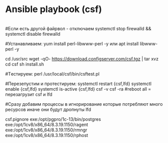 # Ansible playbook (csf)
<br>
#Если есть другой файрвол  - отключаем
systemctl stop firewalld && systemctl disable firewalld

#Устанавливаем:
yum install perl-libwww-perl -y или apt install libwww-perl -y

cd /usr/src
wget -qO- https://download.configserver.com/csf.tgz | tar xvz
cd csf
sh install.sh

#Tестируем:
perl /usr/local/csf/bin/csftest.pl

#Перезепустим и протестируем:
systemctl restart {csf,lfd}
systemctl enable {csf,lfd}
systemctl is-active {csf,lfd}
csf -v
csf -ra #reboot all = перезагрузит csf и lfd

#Сразу добавим процессы в игнорирование которые потребляют много ресурсов иначе они будут дропнуты lfd

csf.pignore
exe:/opt/pgpro/1c-13/bin/postgres
exe:/opt/1cv8/x86_64/8.3.19.1150/ragent
exe:/opt/1cv8/x86_64/8.3.19.1150/rmngr
exe:/opt/1cv8/x86_64/8.3.19.1150/rphost
</br>
